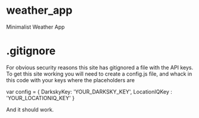 # weather_app
Minimalist Weather App

# .gitignore

For obvious security reasons this site has gitignored a file with the API keys.
To get this site working you will need to create a config.js file, and whack in this code with your keys where the placeholders are

var config = {
    DarkskyKey: 'YOUR_DARKSKY_KEY',
    LocationIQKey : 'YOUR_LOCATIONIQ_KEY'
}

And it should work.